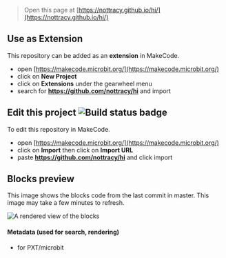 
> Open this page at [https://nottracy.github.io/hi/](https://nottracy.github.io/hi/)

## Use as Extension

This repository can be added as an **extension** in MakeCode.

* open [https://makecode.microbit.org/](https://makecode.microbit.org/)
* click on **New Project**
* click on **Extensions** under the gearwheel menu
* search for **https://github.com/nottracy/hi** and import

## Edit this project ![Build status badge](https://github.com/nottracy/hi/workflows/MakeCode/badge.svg)

To edit this repository in MakeCode.

* open [https://makecode.microbit.org/](https://makecode.microbit.org/)
* click on **Import** then click on **Import URL**
* paste **https://github.com/nottracy/hi** and click import

## Blocks preview

This image shows the blocks code from the last commit in master.
This image may take a few minutes to refresh.

![A rendered view of the blocks](https://github.com/nottracy/hi/raw/master/.github/makecode/blocks.png)

#### Metadata (used for search, rendering)

* for PXT/microbit
<script src="https://makecode.com/gh-pages-embed.js"></script><script>makeCodeRender("{{ site.makecode.home_url }}", "{{ site.github.owner_name }}/{{ site.github.repository_name }}");</script>
